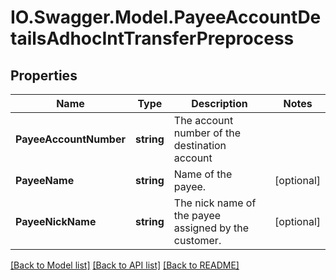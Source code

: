 # IO.Swagger.Model.PayeeAccountDetailsAdhocIntTransferPreprocess
## Properties

Name | Type | Description | Notes
------------ | ------------- | ------------- | -------------
**PayeeAccountNumber** | **string** | The account number of the destination account | 
**PayeeName** | **string** | Name of the payee. | [optional] 
**PayeeNickName** | **string** | The nick name of the payee assigned by the customer. | [optional] 

[[Back to Model list]](../README.md#documentation-for-models) [[Back to API list]](../README.md#documentation-for-api-endpoints) [[Back to README]](../README.md)

